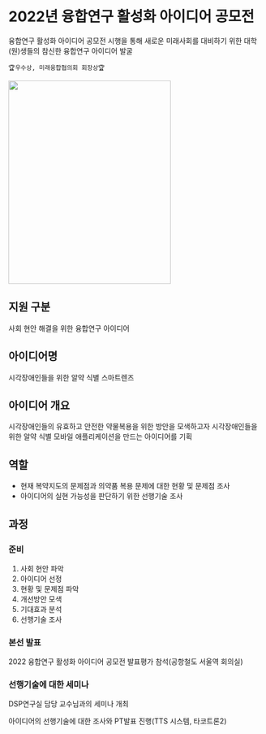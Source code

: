 # 2022년 융합연구 활성화 아이디어 공모전
융합연구 활성화 아이디어 공모전 시행을 통해 새로운 미래사회를 대비하기 위한 대학(원)생들의 참신한 융합연구 아이디어 발굴 

```🏆우수상, 미래융합협의회 회장상🏆```  

<img src="https://github.com/khw274/ACER-2022/assets/125671828/dfccb1a6-4ca6-4045-aa49-c147f3d5d00e" width="320" height="400"/>

## 지원 구분
사회 현안 해결을 위한 융합연구 아이디어

## 아이디어명
시각장애인들을 위한 알약 식별 스마트렌즈

## 아이디어 개요
시각장애인들의 유효하고 안전한 약물복용을 위한 방안을 모색하고자 시각장애인들을 위한 알약 식별 모바일 애플리케이션을 만드는 아이디어를 기획

## 역할
- 현재 복약지도의 문제점과 의약품 복용 문제에 대한 현황 및 문제점 조사
- 아이디어의 실현 가능성을 판단하기 위한 선행기술 조사

## 과정 
### 준비
1. 사회 현안 파악
2. 아이디어 선정
3. 현황 및 문제점 파악
4. 개선방안 모색
5. 기대효과 분석
6. 선행기술 조사

### 본선 발표
2022 융합연구 활성화 아이디어 공모전 발표평가 참석(공항철도 서울역 회의실)

### 선행기술에 대한 세미나
DSP연구실 담당 교수님과의 세미나 개최 

아이디어의 선행기술에 대한 조사와 PT발표 진행(TTS 시스템, 타코트론2)
